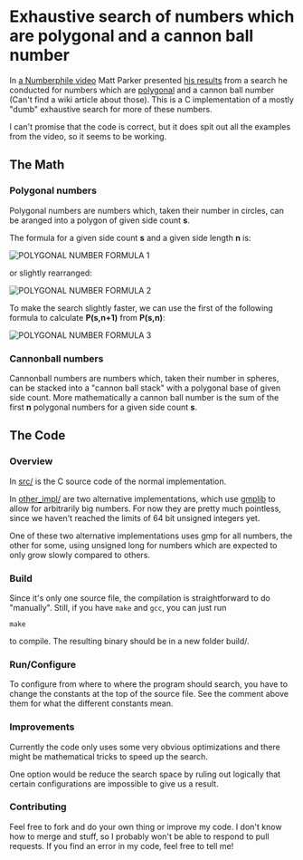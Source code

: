 # Exhaustive search of numbers which are polygonal and a cannon ball number

In [a Numberphile video](https://www.youtube.com/watch?v=q6L06pyt9CA) Matt Parker presented [his results](https://www.numberphile.com/cannon-ball-numbers) from a search he conducted for numbers which are [polygonal](https://en.wikipedia.org/wiki/Polygonal_number) and a cannon ball number (Can't find a wiki article about those). This is a C implementation of a mostly "dumb" exhaustive search for more of these numbers.

I can't promise that the code is correct, but it does spit out all the examples from the video, so it seems to be working.

## The Math

### Polygonal numbers

Polygonal numbers are numbers which, taken their number in circles, can be aranged into a polygon of given side count **s**.

The formula for a given side count **s** and a given side length **n** is:

![POLYGONAL NUMBER FORMULA 1](https://wikimedia.org/api/rest_v1/media/math/render/svg/0fc8bcb639d6709efa53b39bc4fcd8e57da65999)

or slightly rearranged:

![POLYGONAL NUMBER FORMULA 2](https://wikimedia.org/api/rest_v1/media/math/render/svg/3bd958e84a96b2601be5d9b758c169f88a44863b)

To make the search slightly faster, we can use the first of the following formula to calculate **P(s,n+1)** from **P(s,n)**:

![POLYGONAL NUMBER FORMULA 3](https://wikimedia.org/api/rest_v1/media/math/render/svg/cc5297af8722449c5805acc848b9dbce25b8e0d4)
 
### Cannonball numbers

Cannonball numbers are numbers which, taken their number in spheres, can be stacked into a "cannon ball stack" with a polygonal base of given side count. More mathematically a cannon ball number is the sum of the first **n** polygonal numbers for a given side count **s**.

## The Code

### Overview

In [src/](src/) is the C source code of the normal implementation.

In [other_impl/](other_impl/) are two alternative implementations, which use [gmplib](https://gmplib.org) to allow for arbitrarily big numbers. For now they are pretty much pointless, since we haven't reached the limits of 64 bit unsigned integers yet.

One of these two alternative implementations uses gmp for all numbers, the other for some, using unsigned long for numbers which are expected to only grow slowly compared to others.

### Build

Since it's only one source file, the compilation is straightforward to do "manually". Still, if you have `make` and `gcc`, you can just run

```
make
```

to compile. The resulting binary should be in a new folder build/.

### Run/Configure

To configure from where to where the program should search, you have to change the constants at the top of the source file. See the comment above them for what the different constants mean.

### Improvements

Currently the code only uses some very obvious optimizations and there might be mathematical tricks to speed up the search.

One option would be reduce the search space by ruling out logically that certain configurations are impossible to give us a result.

### Contributing

Feel free to fork and do your own thing or improve my code. I don't know how to merge and stuff, so I probably won't be able to respond to pull requests. If you find an error in my code, feel free to tell me!
